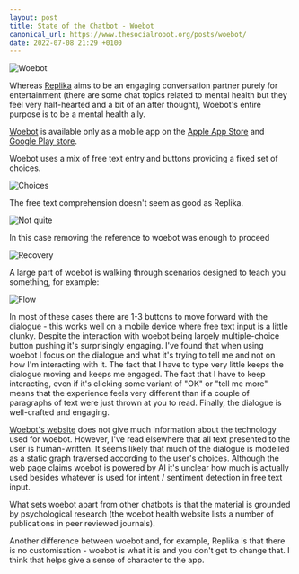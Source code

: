 ```yaml
---
layout: post
title: State of the Chatbot - Woebot
canonical_url: https://www.thesocialrobot.org/posts/woebot/
date: 2022-07-08 21:29 +0100
---
```


![Woebot](/assets/posts/2022-07-08-woebot/woebot.png)

Whereas [Replika](https://replika.ai/) aims to be an engaging conversation partner purely for entertainment (there are some chat topics related to mental health but they feel very half-hearted and a bit of an after thought), Woebot's entire purpose is to be a mental health ally.

[Woebot](https://woebothealth.com/) is available only as a mobile app on the [Apple App Store]( https://apps.apple.com/us/app/woebot-your-self-care-expert/id1305375832) and [Google Play store](https://play.google.com/store/apps/details?id=com.woebot&hl=en_GB&gl=US).

Woebot uses a mix of free text entry and buttons providing a fixed set of choices.

![Choices](/assets/posts/2022-07-08-woebot/choices.png)

The free text comprehension doesn't seem as good as Replika.

![Not quite](/assets/posts/2022-07-08-woebot/not-quite.png)

In this case removing the reference to woebot was enough to proceed

![Recovery](/assets/posts/2022-07-08-woebot/recovery.png)

A large part of woebot is walking through scenarios designed to teach you something, for example:

![Flow](/assets/posts/2022-07-08-woebot/flow.png)

In most of these cases there are 1-3 buttons to move forward with the dialogue - this works well on a mobile device where free text input is a little clunky. Despite the interaction with woebot being largely multiple-choice button pushing it's surprisingly engaging. I've found that when using woebot I focus on the dialogue and what it's trying to tell me and not on how I'm interacting with it. The fact that I have to type very little keeps the dialogue moving and keeps me engaged. The fact that I have to keep interacting, even if it's clicking some variant of "OK" or "tell me more" means that the experience feels very different than if a couple of paragraphs of text were just thrown at you to read. Finally, the dialogue is well-crafted and engaging.

[Woebot's website](https://woebothealth.com/what-powers-woebot/) does not give much information about the technology used for woebot.
However, I've read elsewhere that all text presented to the user is human-written. It seems likely that much of the dialogue is modelled as a static graph traversed according to the user's choices. Although the web page claims woebot is powered by AI it's unclear how much is actually used besides whatever is used for intent / sentiment detection in free text input.

What sets woebot apart from other chatbots is that the material is grounded by psychological research (the woebot health website lists a number of publications in peer reviewed journals).

Another difference between woebot and, for example, Replika is that there is no customisation - woebot is what it is and you don't get to change that. I think that helps give a sense of character to the app.
